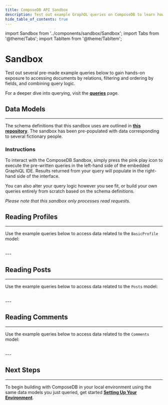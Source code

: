 ```yaml
---
title: ComposeDB API Sandbox
description: Test out example GraphQL queries on ComposeDB to learn how to access documents by relations, how to filter, and more.
hide_table_of_contents: true
---
```


import Sandbox from '../components/sandbox/Sandbox';
import Tabs from '@theme/Tabs';
import TabItem from '@theme/TabItem';


# Sandbox

Test out several pre-made example queries below to gain hands-on exposure to accessing documents by relations, filtering and ordering by fields, and combining query logic.

For a deeper dive into querying, visit the [**queries**](./docs/0.5.x/guides/data-interactions/queries) page.

## Data Models

---

The schema definitions that this sandbox uses are outlined in [**this repository**](https://github.com/ceramicstudio/EthDenver2023Demo/tree/main/composites). The sandbox has been pre-populated with data corresponding to several fictionary people.

### Instructions

To interact with the ComposeDB Sandbox, simply press the pink play icon to execute the pre-written queries in the left-hand side of the embedded GraphiQL IDE. Results returned from your query will populate in the right-hand side of the interface.

You can also alter your query logic however you see fit, or build your own queries entirely from scratch based on the schema definitions.

_Please note that this sandbox only processes read requests._

## Reading Profiles

---

Use the example queries below to access data related to the `BasicProfile` model:



<div style={{height: "60rem", width: "100%", margin: "auto"}}><Sandbox queries='profiles' /></div>

<br />
---

## Reading Posts

---

Use the example queries below to access data related to the `Posts` model:



<div style={{height: "60rem", width: "100%", margin: "auto"}}><Sandbox queries='posts' /></div>

<br />
---

## Reading Comments

---

Use the example queries below to access data related to the `Comments` model:


<div style={{height: "60rem", width: "100%", margin: "auto"}}><Sandbox queries='comments' /></div>


<br />
---

## Next Steps

---

To begin building with ComposeDB in your local environment using the same data models you just queried, get started [**Setting Up Your Environment**](./docs/0.5.x/set-up-your-environment).